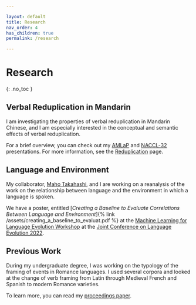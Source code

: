 ```yaml
---

layout: default
title: Research
nav_order: 4
has_children: true
permalink: /research

---
```


# Research
{: .no_toc }

## Verbal Reduplication in Mandarin
I am investigating the properties of verbal reduplication in Mandarin Chinese, and I am especially interested in the conceptual and semantic effects of verbal reduplication. 

For a brief overview, you can check out my [AMLaP](https://osf.io/y83c6/) and [NACCL-32](https://docs.google.com/presentation/d/1lzP9tlZ54oGApyQEBIUxcP1svdDr7uUNcg7_qlcfRnA/edit) presentations. For more information, see the [Reduplication](https://catherinearnett.github.io/docs/research/reduplication/) page.

## Language and Environment

My collaborator, [Maho Takahashi](https://matakahas.github.io/), and I are working on a reanalysis of the work on the relationship between language and the environment in which a language is spoken. 

We have a poster, entitled [_Creating a Baseline to Evaluate Correlations Between
Language and Environment_]{% link /assets/creating_a_baseline_to_evaluat.pdf %} at the [Machine Learning for Language Evolution Workshop](https://ml4evolang.github.io/) at the [Joint Conference on Language Evolution 2022](https://sites.google.com/view/joint-conf-language-evolution).



## Previous Work

During my undergraduate degree, I was working on the typology of the framing of events in Romance languages. I used several corpora and looked at the change of verb framing from Latin through Medieval French and Spanish to modern Romance varieties. 

To learn more, you can read my [proceedings paper](https://www.researchgate.net/publication/341495811_Pathways_of_Change_in_Romance_Motion_Events_A_Corpus-Based_Comparison).
